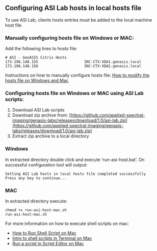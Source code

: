 ## Configuring ASI Lab hosts in local hosts file
To use ASI Lab, clients hosts entries must be added to the local machine host file.

### Manually configuring hosts file on Windows or MAC:
Add the following lines to hosts file:

```
# ASI - GenASIS Citrix Hosts
173.196.148.155                     INC-CTX-VDA1.genasis.local
173.196.148.156                     INC-CTX-VDA2.genasis.local
```

Instructions on how to manually configure hosts file: [How to modify the hosts file on Windows and Mac](https://www.godaddy.com/resources/skills/how-to-modify-the-hosts-file-on-windows-and-mac) 

### Configuring hosts file on Windows or MAC using ASI Lab scripts:
1. Download ASI Lab scripts
1. Download zip archive from: [https://github.com/applied-spectral-imaging/genasis-labs/releases/download/1.0/asi-lab.zip](https://github.com/applied-spectral-imaging/genasis-labs/releases/download/1.0/asi-lab.zip)
1. Extract zip archive to a local directory

### Windows
In extracted directory double click and execute ‘run-asi-host.bat’.
On successful configuration tool will output:
```
Setting ASI Lab hosts in local hosts file completed successfully
Press any key to continue...
```

### MAC
In extracted directory execute:
```
chmod +x run-asi-host-mac.sh
run-asi-host-mac.sh
```
For more information on how to execute shell scripts on mac:
- [How to Run Shell Script on Mac](https://techwiser.com/run-shell-script-mac/)
- [Intro to shell scripts in Terminal on Mac](https://support.apple.com/en-il/guide/terminal/apd53500956-7c5b-496b-a362-2845f2aab4bc/mac)
- [Run a script in Script Editor on Mac](https://support.apple.com/en-il/guide/script-editor/scpedt1069/mac)
